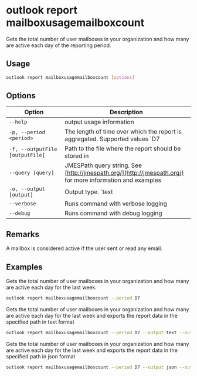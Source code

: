 # outlook report mailboxusagemailboxcount

Gets the total number of user mailboxes in your organization and how many are active each day of the reporting period.

## Usage

```sh
outlook report mailboxusagemailboxcount [options]
```

## Options

Option|Description
------|-----------
`--help`|output usage information
`-p, --period <period>`|The length of time over which the report is aggregated. Supported values `D7|D30|D90|D180`
`-f, --outputFile [outputFile]`|Path to the file where the report should be stored in
`--query [query]`|JMESPath query string. See [http://jmespath.org/](http://jmespath.org/) for more information and examples
`-o, --output [output]`|Output type. `text|json`. Default `text`
`--verbose`|Runs command with verbose logging
`--debug`|Runs command with debug logging

## Remarks

A mailbox is considered active if the user sent or read any email.

## Examples

Gets the total number of user mailboxes in your organization and how many are active each day for the last week.

```sh
outlook report mailboxusagemailboxcount --period D7
```

Gets the total number of user mailboxes in your organization and how many are active each day for the last week and exports the report data in the specified path in text format

```sh
outlook report mailboxusagemailboxcount --period D7 --output text --outputFile 'mailboxusagemailboxcount.txt'
```

Gets the total number of user mailboxes in your organization and how many are active each day for the last week and exports the report data in the specified path in json format

```sh
outlook report mailboxusagemailboxcount --period D7 --output json --outputFile 'mailboxusagemailboxcount.json'
```
